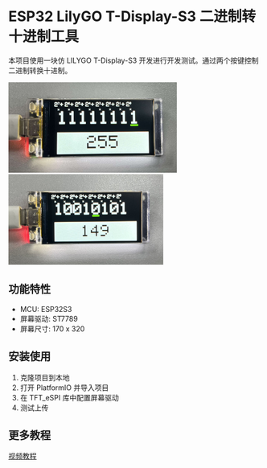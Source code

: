 # ESP32 LilyGO T-Display-S3 二进制转十进制工具

本项目使用一块仿 LILYGO T-Display-S3 开发进行开发测试。通过两个按键控制二进制转换十进制。

<img src="./images/img2.jpg" height=180/>
<img src="./images/img1.jpg" height=180/>

## 功能特性
- MCU: ESP32S3
- 屏幕驱动: ST7789
- 屏幕尺寸: 170 x 320

## 安装使用

1. 克隆项目到本地
2. 打开 PlatformIO 并导入项目
3. 在 TFT_eSPI 库中配置屏幕驱动
4. 测试上传

## 更多教程
<a href="#">视频教程</a>